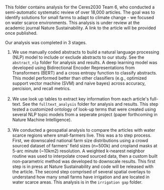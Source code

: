 This folder contains analysis for the Ceres2030 Team 6, who conducted a semi-automatic systematic review of over 18,000 articles. The goal was to identify solutions for small farms to adapt to climate change - we focused on water scarce environments. This analysis is under review at the academic journal Nature Sustainability. A link to the article will be provided once published.

Our analysis was completed in 3 stages.

1. We use manually coded abstracts to build a natural language processing (NLP) model to include or exclude abstracts to our study. See the `abstract_nlp` folder for  analysis and results. A deep learning model was developed using Bidirectional Encoder Representations from Transformers (BERT) and a cross entropy function to classify abstracts. This model performed better than other classifiers (e.g., optimized support vector machine (SVM) and naive bayes) across accuracy, percision, and recall metrics.<br><br>
1. We use look up tables to extract key information from each article's full-text. See the `fulltext_analysis` folder for  analysis and results. This step tested a customized ontology of look-up terms that were created using several NLP topic models from a seperate project (paper forthcoming in Nature Machine Intelligence).<br><br>
1. We conducted a geospatial analysis to compare the articles with water scarce regions where small-farmers live. This was a to step process. First, we downscaled national farm size distributions using a crowd sourced dataset of farmers' field sizes (n=500k) and cropland masks at 5-arc minute (~10km2) resolution. A weighted k-nearest neighbor routine was used to interpolate crowd sourced data, then a custom built non-parametric method was developed to downscale results. This first step is in press at Nature Sustainability and code will be released with the article. The second step comprised of several spatial overlays to understand how many small farms have irrigation and are located in water scarce areas. This analysis is in the `irrigation gap` folder.

